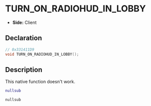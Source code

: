 # TURN_ON_RADIOHUD_IN_LOBBY
- **Side:** Client

## Declaration
```cpp
// 0x331411D9
void TURN_ON_RADIOHUD_IN_LOBBY();
```

## Description
This native function doesn't work.

```lua
nullsub
```

```squirrel
nullsub
```